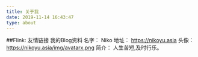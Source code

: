 ```yaml
---
title: 关于我
date: 2019-11-14 16:43:47
type: about
---
```

##Flink:
  友情链接
  我的Blog资料
   名字： Niko
   地址： https://nikoyu.asia
   头像：https://nikoyu.asia/img/avatarx.png
   简介： 人生苦短,及时行乐。
 